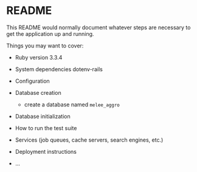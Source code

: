 # README

This README would normally document whatever steps are necessary to get the
application up and running.

Things you may want to cover:

* Ruby version
    3.3.4   

* System dependencies
    dotenv-rails
    
* Configuration

* Database creation
    - create a database named `melee_aggro`

* Database initialization

* How to run the test suite

* Services (job queues, cache servers, search engines, etc.)

* Deployment instructions

* ...
